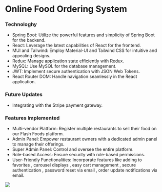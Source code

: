 # Online Food Ordering System

### Technologhy
- Spring Boot: Utilize the powerful features and simplicity of Spring Boot for the backend.
- React: Leverage the latest capabilities of React for the frontend.
- MUI and Tailwind: Employ Material-UI and Tailwind CSS for intuitive and appealing designs.
- Redux: Manage application state efficiently with Redux.
- MySQL: Use MySQL for the database management.
- JWT: Implement secure authentication with JSON Web Tokens.
- React Router DOM: Handle navigation seamlessly in the React application.

### Future Updates
-  Integrating with the Stripe payment gateway.
### Features Implemented
- Multi-vendor Platform: Register multiple restaurants to sell their food on our Flash Foods platform.
- Admin Panel: Empower restaurant owners with a dedicated admin panel to manage their offerings.
- Super Admin Panel: Control and oversee the entire platform.
- Role-based Access: Ensure security with role-based permissions.
- User-Friendly Functionalities: Incorporate features like adding to favorites , carousel displays , easy cart management , secure authentication , password reset via email , order update notifications via email.


<img src="https://github.com/Mahelchandupa/Online-Food-Ordering-System/assets/110615431/5803ad7b-ae47-41ce-a7fd-80ed8fbdf896" />
